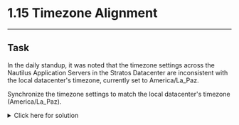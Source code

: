 # 1.15 Timezone Alignment
---
## Task
In the daily standup, it was noted that the timezone settings across the Nautilus Application Servers in the Stratos Datacenter are inconsistent with the local datacenter's timezone, currently set to America/La_Paz.

Synchronize the timezone settings to match the local datacenter's timezone (America/La_Paz).

<details>
  <summary>Click here for solution</summary>
  
## Solution
**For each app server*
1. SSH into app server
2. Check current timezone
```bash
timedatectl status
# Check the "Time zone" line
```
3. Set timezone
```bash
sudo timedatectl set-timezone America/La_Paz
```
4. Verify the change
```bash
timedatectl status
```
</details>
